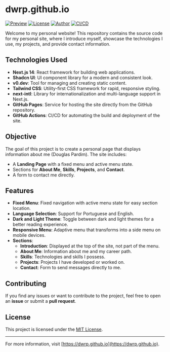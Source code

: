 # dwrp.github.io

[![Preview](https://img.shields.io/badge/preview-live-brightgreen)](https://dwrp.github.io)
[![License](https://img.shields.io/badge/license-MIT-blue)](https://opensource.org/licenses/MIT)
[![Author](https://img.shields.io/badge/author-Douglas%20Pardim-orange)](https://github.com/dwrp)
[![CI/CD](https://github.com/dwrp/dwrp.github.io/actions/workflows/main.yml/badge.svg)](https://github.com/dwrp/dwrp.github.io/actions)

Welcome to my personal website! This repository contains the source code for my personal site, where I introduce myself, showcase the technologies I use, my projects, and provide contact information.

## Technologies Used

- **Next.js 14**: React framework for building web applications.
- **Shadcn UI**: UI component library for a modern and consistent look.
- **v0.dev**: Tool for managing and creating static content.
- **Tailwind CSS**: Utility-first CSS framework for rapid, responsive styling.
- **next-intl**: Library for internationalization and multi-language support in Next.js.
- **GitHub Pages**: Service for hosting the site directly from the GitHub repository.
- **GitHub Actions**: CI/CD for automating the build and deployment of the site.

## Objective

The goal of this project is to create a personal page that displays information about me (Douglas Pardim). The site includes:

- A **Landing Page** with a fixed menu and active menu state.
- Sections for **About Me**, **Skills**, **Projects**, and **Contact**.
- A form to contact me directly.

## Features

- **Fixed Menu**: Fixed navigation with active menu state for easy section location.
- **Language Selection**: Support for Portuguese and English.
- **Dark and Light Theme**: Toggle between dark and light themes for a better reading experience.
- **Responsive Menu**: Adaptive menu that transforms into a side menu on mobile devices.
- **Sections**:
  - **Introduction**: Displayed at the top of the site, not part of the menu.
  - **About Me**: Information about me and my career path.
  - **Skills**: Technologies and skills I possess.
  - **Projects**: Projects I have developed or worked on.
  - **Contact**: Form to send messages directly to me.

## Contributing

If you find any issues or want to contribute to the project, feel free to open an **issue** or submit a **pull request**.

## License

This project is licensed under the [MIT License](LICENSE).

---

For more information, visit [https://dwrp.github.io](https://dwrp.github.io).